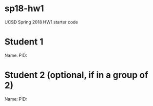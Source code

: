 # sp18-hw1

UCSD Spring 2018 HW1 starter code

# Student 1
Name: 
PID: 

# Student 2 (optional, if in a group of 2)
Name: 
PID: 
